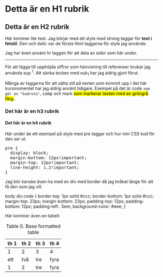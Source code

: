 <h1>Detta är en H1 rubrik</h1>

<h2>Detta är en H2 rubrik</h2>

<p>Här kommer lite text. Jag börjar med att style med strong taggar för <strong>text i fetstil</strong>. Den och <em>italic</em> var de första html taggarna för style jag använde.</p>

<p>Jag har även använt hr taggen för att dela av sidor som här under.</p>

<hr>

<p>För att lägga till upphöjda siffror som hänvisning till referenser brukar jag använda sup <sup>1</sup>. Att sänka tecken med sub<sub>1</sub> har jag aldrig gjort förut.</p>

<p>Många av taggarna för att sätta stil på texten som kommit upp i det här kursmomentet har jag aldrig använt tidigare. Exempel på det är code <code>som gör en "kodruta"</code>, <samp>samp</samp> och mark <mark>som markerar texten med en gröngrå färg.</mark>.</p>


<h3>Det här är en h3 rubrik</h3>

<h4>Det här är en h4 rubrik</h4>

<p>Här under äe ett exempel på style med pre taggar och hur min CSS kod för den ser ut.</p>

<pre>
pre {
  display: block;
  margin-bottom: 12px!important;
  margin-top: 12px!important;
  line-height: 1.2!important;
}
</pre>

<p>Jag bör kanske även ha med en div med border då jag bråkat länge för att få den som jag vill.</p>

<div class="code">body div.code {
    border-top: 1px solid #ccc;
    border-bottom: 1px solid #ccc;
    margin-top: 23px;
    margin-bottom: 23px;
    padding-top: 12px;
    padding-bottom: 12px;
    padding-left: .5em;
    background-color: #eee;
}
</div>

<p>Här kommer även en tabell:</p>

<table class="table1">
<caption>Table 0. Base formatted table</caption>
<thead>
<tr>
<th>th 1</th>
<th>th 2</th>
<th>th 3</th>
<th>th 4</th>
</tr>
</thead>
<tbody>
<tr>
<td>1</td>
<td>2</td>
<td>3</td>
<td>4</td>
</tr>
<tr>
<td>ett</td>
<td>två</td>
<td>tre</td>
<td>fyra</td>
</tr>
<tr>
<td>1</td>
<td>2</td>
<td>tre</td>
<td>fyra</td>
</tr>
</tbody>
</table>
